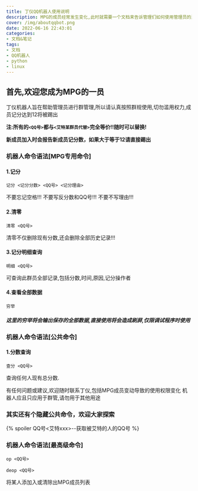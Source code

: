 ```yaml
---
title: 丁仪QQ机器人使用说明
description: MPG的成员经常发生变化,此时就需要一个文档来告诉管理们如何使用管理员的道具:群机器人
cover: /img/aboutqqbot.png
date: 2022-06-16 22:43:01
categories: 
- 文档&笔记
tags:
- 文档
- QQ机器人
- python
- linux
---
```

## 首先,欢迎您成为MPG的一员
丁仪机器人旨在帮助管理员进行群管理,所以请认真按照群规使用,切勿滥用权力,成员记分达到12将被踢出

**注:所有的`<QQ号>`都与`<艾特某群员代替>`完全等价!!随时可以替换!**

**新成员加入时会报告新成员记分数，如果大于等于12请直接踢出**

### 机器人命令语法[MPG专用命令]
#### 1.记分
```
记分 <记分分数> <QQ号> <记分理由>
```
不要忘记空格!!!	不要写反分数和QQ号!!!	不要不写理由!!!
#### 2.清零
```
清零 <QQ号>
```
清零不仅删除现有分数,还会删除全部历史记录!!!
#### 3.记分明细查询
```
明细 <QQ号>
```
可查询此群员全部记录,包括分数,时间,原因,记分操作者
#### 4.查看全部数据
```
穷举
```
##### **这里的穷举将会输出保存的全部数据,直接使用将会造成刷屏,仅限调试程序时使用**

### 机器人命令语法[公共命令]
#### 1.分数查询
```
查分 <QQ号>
```
查询任何人现有总分数.

有任何问题或建议,欢迎随时联系丁仪,包括MPG成员变动导致的使用权限变化
机器人应且只应用于群管,请勿用于其他用途

### 其实还有个隐藏公共命令，欢迎大家探索
{% spoiler QQ号<艾特xxx>--获取被艾特的人的QQ号 %}

### 机器人命令语法[最高级命令]
```
op <QQ号>
```
```
deop <QQ号>
```
将某人添加入或清除出MPG成员列表